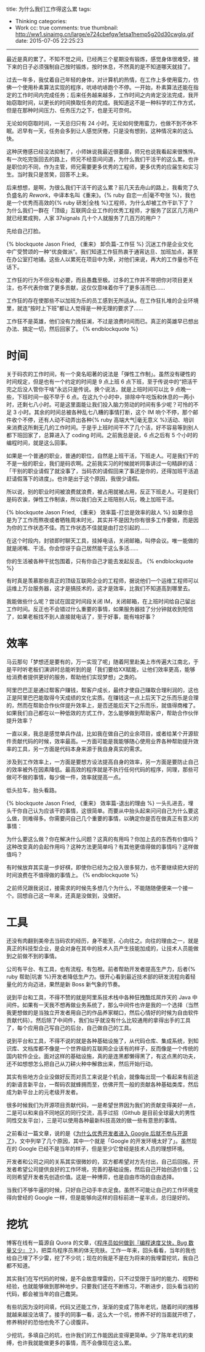 title: 为什么我们工作得这么累
tags:
  - Thinking
categories:
  - Work
cc: true
comments: true
thumbnail: http://ww1.sinaimg.cn/large/e724cbefgw1etsa1hemp5g20d30cwglq.gif
date: 2015-07-05 22:25:23
---

最近是真的累了。不知不觉之间，已经两三个星期没有锻炼，感觉身体很难受，接下来的日子必须强制自己按时锻炼，按时休息，不然真的是不知道哪天就挂了。

过去一年多，我仗着自己年轻的身体，对计算机的热情，在工作上多使用蛮力，仿佛一个使用朴素算法实现的程序，吭哧吭哧跑个不停。一开始，朴素算法还能在指定的工作时间内完成任务；后来任务越来越多，工作时间之内肯定没法完成，我开始窃取时间，以更长的时间换取任务的完成。我知道这不是一种科学的工作方式，但是在那种时间压力、任务压力之下，也是无可奈何。

<!-- more -->

无论如何窃取时间，一天总归只有 24 小时。无论如何使用蛮力，也做不到不休不眠。迟早有一天，任务会多到让人感觉厌倦，只是没有想到，这种情况来的这么快。

这种厌倦感已经没法抑制了，小师妹说我最近很萎靡，师兄也说我看起来很憔悴。有一次吃完饭回去的路上，师兄不经意间问道，为什么我们干活干的这么累。也许是职位的不同，作为主管，师兄需要更多优秀的工程师，更多优秀的应届生和实习生。当时我只是苦笑，回答不上来。

后来想想，是啊，为很么我们干活干的这么累？前几天去舟山的路上，我看完了久负盛名的 *Rework*，中译本名叫《重来》。{% ruby 自恋一点|毫不夸张 %}，我也是一个优秀而高效的{% ruby 研发|全栈 %}工程师，为什么却被工作干趴下了？为什么我们一群在「顶级」互联网企业工作的优秀工程师，才服务了区区几万用户就已经累成狗，人家 37signals 几十个人就服务了几百万的用户？

先给自己打脸。

{% blockquote Jason Fried, 《重来》 卸负篇-工作狂 %}
沉迷工作是企业文化中广受赞颂的一种“优良做派”。我们知道工作狂热衷于通宵达旦、加班加点，甚至在办公室打地铺。这些人以累死在项目中为荣，对他们来说，再大的工作量也不在话下。

工作狂的行为不但没有必要，而且愚蠢至极。过多的工作并不带把你对项目更关注，也不代表你做了更多贡献，这仅仅意味着你干了更多活而已……

工作狂的存在使那些不以加班为乐的员工感到无所适从。在工作狂扎堆的企业环境里，就连“按时上下班”都让人觉得是一种无理的要求了……

工作狂不是英雄，他们没有力挽狂澜，不过是浪费时间而已。真正的英雄早已想出办法、搞定一切，然后回家了。
{% endblockquote %}

# 时间 #

关于码农的工作时间，有一个臭名昭著的说法是「弹性工作制」。虽然没有硬性的时间规定，但是也有一个约定的时间是 9 点上班 6 点下班，至于传说中的“把活干完之后没人管你干啥”永远只是传说。换个说法，就是上班时间可以比 9 点晚一些，下班时间一般不早于 6 点。在这九个小时中，排除中午吃饭和休息的一两小时，还剩七八小时。可是这里面能让我们投入脑力劳动的时间有多少呢？可怜的不足 3 小时。其余的时间总被各种乱七八糟的事情打断，这个 IM 响个不停，那个邮件收个不停，还有人动不动弄出各种{% ruby 高端大气|毫无意义 %}活动、培训来消费这所剩无几的工作时间。于是乎上班时间干不了几个活，好不容易等到别人都下班回家了，总算进入了 coding 时间。之前我总是说，6 点之后有 5 个小时的编程时间，就是这么回事。

如果是一个普通的职业，普通的职位，自然是上班干活，下班走人。可是我们干的不是一般的职业，我们是码农啊。之前我实习的时候就听同事讲过一句精辟的话：「干别的职业请假了就没事了，当码农的请假回来了事还是你的，还得加班干活追赶请假落下的进度」。也许是出于这个原因，我很少请假。

所以说，别的职业时间被浪费就浪费，被占用就被占用，反正下班走人。可是我们是码农诶，弹性工作制诶，所以我们白天上班陪别人玩，晚上加班干活。

{% blockquote Jason Fried, 《重来》 效率篇-打岔是效率的敌人 %}
如果你总是为了工作而熬夜或者牺牲周末时光，其实并不是因为你有很多工作要做，而是因为你的工作状态不佳。而工作状态不佳就是由打岔引起的……

在这个时段内，封锁即时聊天工具，挂掉电话，关闭邮箱，叫停会议。唯一能做的就是闭嘴、干活。你会惊讶于自己居然能干这么多活……

你的生活被各种干扰包围着，只有你自己才能去发起反击。
{% endblockquote %}

有时真是羡慕那些真正的顶级互联网企业的工程师，据说他们一个运维工程师可以运维上万台服务器，这才是搞技术的，这才是效率，比我们不知道高到哪里去。

我能做些什么呢？尝试在固定时间段关闭 IM，关闭邮箱，在上班时间给自己留出工作时间。反正也不会错过什么重要的事情，如果服务器挂了分分钟就收到短信了，如果老板找不到人直接就电话了，至于好事，能有啥好事？

# 效率 #

马云那句「梦想还是要有的，万一实现了呢」随着阿里赴美上市传遍大江南北，于是平时听老板们演讲时总能听到的是「我们要给XX赋能，让他们效率更高，能够给消费者提供更好的服务，帮助他们实现梦想」之类的。

阿里巴巴正是通过帮客户赚钱，帮客户成长，最终才使自己赚取合理利润的，这也正是阿里巴巴能取得今天成绩的文化实质。在赚钱这一点上后天下之乐而乐是合理的，然而在帮助合作伙伴提升效率上，是否还能后天下之乐而乐，就值得商榷了。如果我们自己都在以一种低效的方式工作，怎么能够做到帮助客户，帮助合作伙伴提升效率？

一直以来，我总是感觉单兵作战，比如我在做自己的业余项目，或者给某个开源软件贡献代码的时候，效率最高。一方面可能是我能够随心使用业界各种帮助提升效率的工具，另一方面是代码本身来源于我自身真实的需求。

涉及到工作效率上，一方面是要想方设法提高自身的效率，另一方面是要防止自己的效率被外在因素降低。最高效的程序就是不执行任何代码的程序，同理，那些可做可不做的事情，每少做一件，效率就提高一点。

低头拉车，抬头看路。

{% blockquote Jason Fried, 《重来》 效率篇-退出的理由 %}
一头扎进去，埋头干你自己认为应该干的事情，这很简单。而要从中抬头起来问问自己为什么要这么做，则难得多。你需要问自己几个重要的事情，以确定你是否在做真正有意义的事情：

为什么要这么做？你在解决什么问题？这真的有用吗？你加上去的东西有价值吗？这种改变真的会起作用吗？这种方法更简单吗？有其他更值得做的事情吗？这样做值吗？

有时候放弃其实是一步好棋，即使你已经为之投入很多努力，也不要继续把大好的时间浪费在不值得做的事情上。
{% endblockquote %}

之前师兄跟我说过，接需求的时候先多想几个为什么，不能随随便便来一个接一个。回想自己这一年来，还真是没做到，没做好。

# 工具 #

还没有肉翻到美帝去当码农的经历，身不能至，心向往之。向往的理由之一，就是真正的科技型企业，是会对身在其中的技术人员产生技能加成的，让技术人员能做到之前做不到的事情。

公司有平台、有工具，也有流程、有包袱。前者帮助开发者提高生产力，后者{% ruby 帮助|坑害 %}开发者降低生产力。很开心看到最近技术部的研发流程向着轻量化的方向迈进，果然是新 Boss 新气象的节奏。

说到平台和工具，不得不赞的就是阿里系技术栈中各种狂拽酷炫屌炸天的 Java 中间件。如果有一天我不想再做业务系统了，那么中间件也许是我的一个选择（当然我更想做的是当独立开发者用自己的作品养家糊口，然后心情好的时候为自由软件贡献代码）。然后除了中间件，我们似乎就没有什么比较通用的拿得出手的工具了，每个应用自己写自己的后台，自己做自己的工具。

说到平台和工具，不得不说的就是各种基础设施了，从代码仓库、集成系统，到知识库、文档库都不像是一个世界级的互联网企业该有的样子，反而像是一个传统的国内软件企业。面对这样的基础设施，真的是连黑都懒得黑了，有这点黑的功夫，还不如想想怎么把自己从刀耕火种中解救出来，然后开始行动。

其实有些地方企业没做好反而对员工来说是个机会，就像每出现一个看起来有前途的新语言新平台，一帮码农就蜂拥而至，仿佛开荒一般的贡献各种基础类库，然后成为新平台上的元老级开发者。

很多时候我们为开源项目贡献代码，一是希望世界因为我们的贡献变得美好一点，二是可以和来自不同地区的同行交流，高手过招（Github 是目前全球最大的男性同性交友平台），三是可以使用各种最新科技高效的做一些有意思的事情。

之前看过一篇文章，说的是《[为什么优秀开发者进入 Google 后就不参与开源了][1]》，文中列举了几个原因，其中一个就是「Google 的开发环境太好了」。虽然现在的 Google 已经不是当年的样子，但是至少它曾经是技术人员的理想环境。

开发者和公司之间的关系其实很微妙的，双方都希望对方先付出，自己后回报。开发者希望公司提供良好的工作环境，完善的基础设施，然后自己开始创造价值；公司则希望开发者先创造价值。这是一种博弈，也是自由市场的自由选择。

当我们不够牛逼的时候，只好自己动手丰衣足食。虽然不可能让自己的工作环境变得向曾经的 Google 一样，但是能够向这样的目标前进一星半点，总归是好的。

# 挖坑 #

博客在线有一篇源自 Quora 的文章，《[程序员如何做到『编程速度又快，Bug 数量又少』？][2]》，把菜鸟程序员黑的体无完肤。工作一年来，回头看看，当年的我也给自己埋了不少雷，挖了不少坑；现在的我是不是在为将来的我埋雷挖坑，我自己都不知道。

其实我们在写代码的时候，是不会故意埋雷的，只不过受限于当时的能力、视野和经验，也就能够做到那种地步。只要我们还在不断练习，不断进步，回头看当初的代码，都会被当年的自己蠢哭。

有些坑因为没时间填，代码又还能工作，渐渐的变成了陈年老坑，随着时间的推移就越来越没法填了。接手的同事一看，这么大一个坑，修养不好的当面就开喷了，修养稍好的恐怕也免不了心谤腹非。

少挖坑，多填自己的坑，也许我们的工作能因此变得更简单。少了陈年老坑的束缚，也许我就能做更多的事情，而不会像现在这么累。

[1]: http://timyang.net/google/open-source/
[2]: http://blog.jobbole.com/84159/

